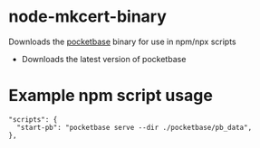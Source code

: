 # node-mkcert-binary
Downloads the [pocketbase](https://pocketbase.io/) binary for use in npm/npx scripts

- Downloads the latest version of pocketbase

# Example npm script usage
```
"scripts": {
  "start-pb": "pocketbase serve --dir ./pocketbase/pb_data",
},
```